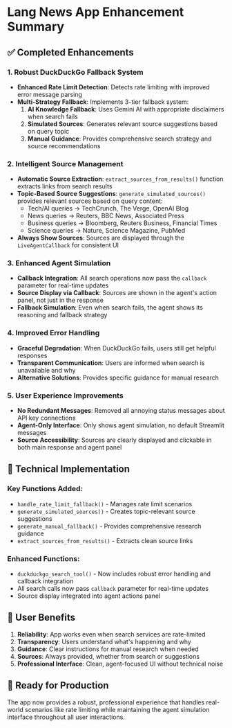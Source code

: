 # Lang News App Enhancement Summary

## ✅ Completed Enhancements

### 1. **Robust DuckDuckGo Fallback System**
- **Enhanced Rate Limit Detection**: Detects rate limiting with improved error message parsing
- **Multi-Strategy Fallback**: Implements 3-tier fallback system:
  1. **AI Knowledge Fallback**: Uses Gemini AI with appropriate disclaimers when search fails
  2. **Simulated Sources**: Generates relevant source suggestions based on query topic
  3. **Manual Guidance**: Provides comprehensive search strategy and source recommendations

### 2. **Intelligent Source Management**
- **Automatic Source Extraction**: `extract_sources_from_results()` function extracts links from search results
- **Topic-Based Source Suggestions**: `generate_simulated_sources()` provides relevant sources based on query content:
  - Tech/AI queries → TechCrunch, The Verge, OpenAI Blog
  - News queries → Reuters, BBC News, Associated Press
  - Business queries → Bloomberg, Reuters Business, Financial Times
  - Science queries → Nature, Science Magazine, PubMed
- **Always Show Sources**: Sources are displayed through the `LiveAgentCallback` for consistent UI

### 3. **Enhanced Agent Simulation**
- **Callback Integration**: All search operations now pass the `callback` parameter for real-time updates
- **Source Display via Callback**: Sources are shown in the agent's action panel, not just in the response
- **Fallback Simulation**: Even when search fails, the agent shows its reasoning and fallback strategy

### 4. **Improved Error Handling**
- **Graceful Degradation**: When DuckDuckGo fails, users still get helpful responses
- **Transparent Communication**: Users are informed when search is unavailable and why
- **Alternative Solutions**: Provides specific guidance for manual research

### 5. **User Experience Improvements**
- **No Redundant Messages**: Removed all annoying status messages about API key connections
- **Agent-Only Interface**: Only shows agent simulation, no default Streamlit messages
- **Source Accessibility**: Sources are clearly displayed and clickable in both main response and agent panel

## 🔧 Technical Implementation

### Key Functions Added:
- `handle_rate_limit_fallback()` - Manages rate limit scenarios
- `generate_simulated_sources()` - Creates topic-relevant source suggestions
- `generate_manual_fallback()` - Provides comprehensive research guidance
- `extract_sources_from_results()` - Extracts clean source links

### Enhanced Functions:
- `duckduckgo_search_tool()` - Now includes robust error handling and callback integration
- All search calls now pass `callback` parameter for real-time updates
- Source display integrated into agent actions panel

## 🎯 User Benefits

1. **Reliability**: App works even when search services are rate-limited
2. **Transparency**: Users understand what's happening and why
3. **Guidance**: Clear instructions for manual research when needed
4. **Sources**: Always provided, whether from search or suggestions
5. **Professional Interface**: Clean, agent-focused UI without technical noise

## 🚀 Ready for Production

The app now provides a robust, professional experience that handles real-world scenarios like rate limiting while maintaining the agent simulation interface throughout all user interactions.
